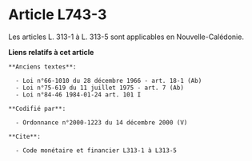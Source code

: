 # Article L743-3

Les articles L. 313-1 à L. 313-5 sont applicables en Nouvelle-Calédonie.

**Liens relatifs à cet article**

	**Anciens textes**:

	  - Loi n°66-1010 du 28 décembre 1966 - art. 18-1 (Ab)
	  - Loi n°75-619 du 11 juillet 1975 - art. 7 (Ab)
	  - Loi n°84-46 1984-01-24 art. 101 I

	**Codifié par**:

	  - Ordonnance n°2000-1223 du 14 décembre 2000 (V)

	**Cite**:

	  - Code monétaire et financier L313-1 à L313-5
